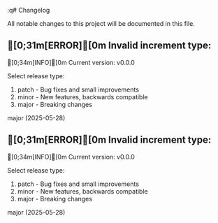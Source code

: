 :q# Changelog

All notable changes to this project will be documented in this file.

## [0;31m[ERROR][0m Invalid increment type: 
[0;34m[INFO][0m Current version: v0.0.0

Select release type:
  1) patch - Bug fixes and small improvements
  2) minor - New features, backwards compatible
  3) major - Breaking changes

major (2025-05-28)

## [0;31m[ERROR][0m Invalid increment type: 
[0;34m[INFO][0m Current version: v0.0.0

Select release type:
  1) patch - Bug fixes and small improvements
  2) minor - New features, backwards compatible
  3) major - Breaking changes

major (2025-05-28)

